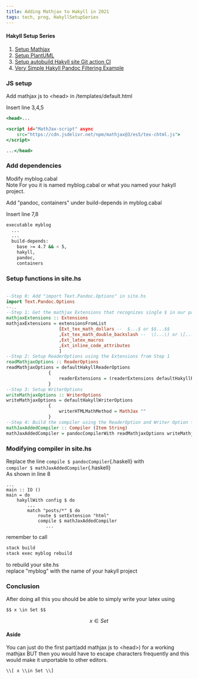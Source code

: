 ```yaml
---
title: Adding Mathjax to Hakyll in 2021
tags: tech, prog, HakyllSetupSeries
---
```

#### Hakyll Setup Series
1. [Setup Mathjax](2021-08-23-HakyllSetupMathjax.html)
2. [Setup PlantUML](2021-08-24-HakyllPlantUML2.html)
3. [Setup autobuild Hakyll site Git action CI](2021-06-28-HakyllGitAction.html)
4. [Very Simple Hakyll Pandoc Filtering Example](2021-08-23-PandocFiltering.html)


### JS setup

Add mathjax js to \<head\> in /templates/default.html   

Insert line 3,4,5
```{.html .numberLines}
<head>...

<script id="MathJax-script" async
    src="https://cdn.jsdelivr.net/npm/mathjax@3/es5/tex-chtml.js">
</script>

...</head>

```

### Add dependencies
Modify myblog.cabal  
Note For you it is named myblog.cabal or what you named your hakyll project.

Add "pandoc, containers" under build-depends in myblog.cabal  

Insert line 7,8
```{.sh .numberLines}
executable myblog
  ...
  ...
  build-depends:       
    base >= 4.7 && < 5,
    hakyll,
    pandoc,
    containers   
```

### Setup functions in site.hs
```haskell
   
--Step 0: Add "import Text.Pandoc.Options" in site.hs
import Text.Pandoc.Options
--..
--Step 1: Get the mathjax Extensions that recognizes single $ in our pandocs
mathjaxExtensions :: Extensions
mathjaxExtensions = extensionsFromList 
                    [Ext_tex_math_dollars --  $...$ or $$...$$
                    ,Ext_tex_math_double_backslash --  \(...\) or \[...\]
                    ,Ext_latex_macros
                    ,Ext_inline_code_attributes 
                    ]
--Step 2: Setup ReaderOptions using the Extensions from Step 1
readMathjaxOptions :: ReaderOptions 
readMathjaxOptions = defaultHakyllReaderOptions
                {
                    readerExtensions = (readerExtensions defaultHakyllReaderOptions) <> mathjaxExtensions
                }
--Step 3: Setup WriterOptions
writeMathjaxOptions :: WriterOptions
writeMathjaxOptions = defaultHakyllWriterOptions 
                {
                    writerHTMLMathMethod = MathJax ""
                }
--Step 4: Build the compiler using the ReaderOption and Writer Option from Step 2, 3.
mathJaxAddedCompiler :: Compiler (Item String)
mathJaxAddedCompiler = pandocCompilerWith readMathjaxOptions writeMathjaxOptions
```
### Modifying compiler in site.hs
Replace the line `compile $ pandocCompiler`{.haskell} with   
`compiler $ mathJaxAddedCompiler`{.haskell}  
As shown in line 8
``` {.haskell .numberLines}
...
main :: IO ()
main = do    
    hakyllWith config $ do
        ...
        match "posts/*" $ do
            route $ setExtension "html"
            compile $ mathJaxAddedCompiler
               ...

```

remember to call 
```bash
stack build
stack exec myblog rebuild
```
to rebuild your site.hs  
replace "myblog" with the name of your hakyll project

### Conclusion
After doing all this you should be able to simply write your latex using  
```{.md}
$$ x \in Set $$
```
 $$ x \in Set $$


#### Aside
You can just do the first part(add mathjax js to \<head\>) for a working mathjax BUT then you would have to escape characters frequently and this would make it unportable to other editors.

```{.tex}
\\[ x \\in Set \\]
```